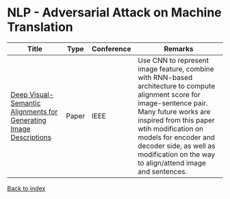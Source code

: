 # NLP - Adversarial Attack on Machine Translation
|Title|Type|Conference|Remarks
|--|--|--|--|
|[Deep Visual-Semantic Alignments for Generating Image Descriptions](https://cs.stanford.edu/people/karpathy/cvpr2015.pdf)|Paper|IEEE|Use CNN to represent image feature, combine with RNN-based architecture to compute alignment score for image-sentence pair. Many future works are inspired from this paper wtih modification on models for encoder and decoder side, as well as modification on the way to align/attend image and sentences.|


[Back to index](../README.md)